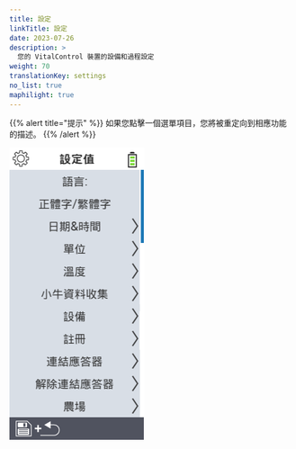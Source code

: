 ```yaml
---
title: 設定
linkTitle: 設定
date: 2023-07-26
description: >
  您的 VitalControl 裝置的設備和過程設定
weight: 70
translationKey: settings
no_list: true
maphilight: true
---
```

{{% alert title="提示" %}}
如果您點擊一個選單項目，您將被重定向到相應功能的描述。
{{% /alert %}}

<img src="images/menu.png" alt="VitalControl 設定" title="設定" usemap="#workmap" class="maphilight" />

<map name="workmap">
  <area shape="rect" coords="2,40,230,120" alt="語言" title="設定並永久儲存您的 VitalControl 裝置的使用者介面語言&#10;滑鼠點擊：開啟文件" href="/zh/docs/settings/language/">
  <area shape="rect" coords="2,120,230,160" alt="日期與時間" title="在此設定日期和時間&#10;滑鼠點擊：開啟文件" href="/zh/docs/settings/datetime/">
  <area shape="rect" coords="2,160,230,200" alt="單位" title="在此選擇溫度和質量的單位&#10;滑鼠點擊：開啟文件" href="/zh/docs/settings/units/">
  <area shape="rect" coords="2,200,230,240" alt="溫度" title="設定您的 VitalControl 裝置應用的溫度設定&#10;滑鼠點擊：開啟文件" href="/zh/docs/settings/temperature/">
   <area shape="rect" coords="2,240,230,280" alt="數據採集" title="在此儲存動物數據收集的相關資訊&#10;滑鼠點擊：開啟文件" href="/zh/docs/settings/data-acquisition/">
   <area shape="rect" coords="2,280,230,320" alt="設備" title="在此您可以調整各種設備設定&#10;滑鼠點擊：開啟文件" href="/zh/docs/settings/device/">
   <area shape="rect" coords="2,320,230,360" alt="動物註冊" title="在此您可以根據農場需求調整多個工廠設定的動物註冊標準。&#10;滑鼠點擊：開啟文件" href="/zh/docs/settings/animal-registration/">
   <area shape="rect" coords="2,360,230,400" alt="連結晶片" title="設定您的 VitalControl 裝置上的晶片分配&#10;滑鼠點擊：開啟文件" href="/zh/docs/settings/transponder-linkage/">
   <area shape="rect" coords="2,400,230,439" alt="解除晶片連結" title="指定晶片拆除後如何分配動物 ID&#10;滑鼠點擊：開啟文件" href="/zh/docs/settings/transponder-linkage/">
   <area shape="rect" coords="2,440,230,480" alt="農場" title="在 VitalControl 裝置上永久儲存您的官方十二位數國家農場 ID&#10;滑鼠點擊：開啟文件" href="/zh/docs/settings/farm-number/">
   <area shape="rect" coords="2,482,123,519" alt="返回" title="返回上一層" href="/zh/docs/menu/mainmenu/">
</map>
